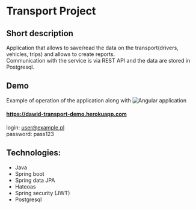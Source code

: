 # Transport Project  

## Short description  

Application that allows to save/read the data on the transport(drivers, vehicles, trips) and allows to create reports.  
Communication with the service is via REST API and the data are stored in Postgresql.

## Demo
Example of operation of the application along with ![Angular application](https://github.com/DawidR1/transport-frontend)  
  
#### https://dawid-transport-demo.herokuapp.com  
login: user@example.pl    
password: pass123  
## Technologies:
- Java
- Spring boot
- Spring data JPA 
- Hateoas
- Spring security (JWT)
- Postgresql
